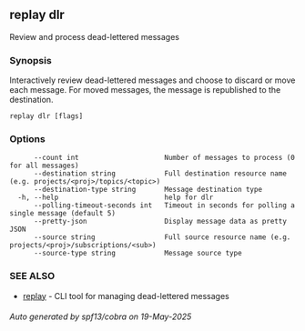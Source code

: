 ## replay dlr

Review and process dead-lettered messages

### Synopsis

Interactively review dead-lettered messages and choose to discard or move each message.
For moved messages, the message is republished to the destination.

```
replay dlr [flags]
```

### Options

```
      --count int                     Number of messages to process (0 for all messages)
      --destination string            Full destination resource name (e.g. projects/<proj>/topics/<topic>)
      --destination-type string       Message destination type
  -h, --help                          help for dlr
      --polling-timeout-seconds int   Timeout in seconds for polling a single message (default 5)
      --pretty-json                   Display message data as pretty JSON
      --source string                 Full source resource name (e.g. projects/<proj>/subscriptions/<sub>)
      --source-type string            Message source type
```

### SEE ALSO

* [replay](replay.md)	 - CLI tool for managing dead-lettered messages

###### Auto generated by spf13/cobra on 19-May-2025
